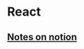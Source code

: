 # React
## [Notes on notion](https://relic-dimple-eee.notion.site/React-3774afc1165f4d798b0455986ae8e2fd?pvs=4)
